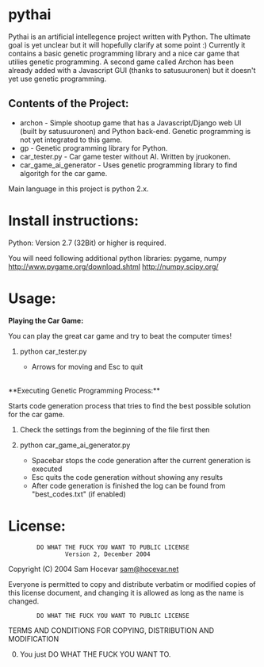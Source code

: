 pythai
==========================================================================
Pythai is an artificial intellegence project written with Python. The ultimate goal is yet
unclear but it will hopefully clarify at some point :) Currently it contains
a basic genetic programming library and a nice car game that utilies genetic programming. 
A second game called Archon has been already added with a Javascript GUI
(thanks to satusuuronen) but it doesn't yet use genetic programming.

Contents of the Project:
-----------------------------------------------------
* archon - Simple shootup game that has a Javascript/Django web UI (built by satusuuronen) and Python back-end. 
Genetic programming is not yet integrated to this game.
* gp - Genetic programming library for Python. 
* car_tester.py - Car game tester without AI. Written by jruokonen.
* car_game_ai_generator - Uses genetic programming library to find algoritgh for the car game.

Main language in this project is python 2.x.

Install instructions:
==========================================================================
Python:
Version 2.7 (32Bit) or higher is required.

You will need following additional python libraries: pygame, numpy
http://www.pygame.org/download.shtml
http://numpy.scipy.org/

Usage:
==========================================================================

**Playing the Car Game:**

You can play the great car game and try to beat the computer times!

1. python car_tester.py

    * Arrows for moving and Esc to quit

<br>
**Executing Genetic Programming Process:**

Starts code generation process that tries to find the best possible solution for the car game.

1. Check the settings from the beginning of the file first then

2. python car_game_ai_generator.py

    * Spacebar stops the code generation after the current generation is executed
    * Esc quits the code generation without showing any results
    * After code generation is finished the log can be found from "best_codes.txt" (if enabled)

License:
==========================================================================
            DO WHAT THE FUCK YOU WANT TO PUBLIC LICENSE 
                    Version 2, December 2004 

 Copyright (C) 2004 Sam Hocevar <sam@hocevar.net> 

 Everyone is permitted to copy and distribute verbatim or modified 
 copies of this license document, and changing it is allowed as long 
 as the name is changed. 

            DO WHAT THE FUCK YOU WANT TO PUBLIC LICENSE 
   TERMS AND CONDITIONS FOR COPYING, DISTRIBUTION AND MODIFICATION 

  0. You just DO WHAT THE FUCK YOU WANT TO.

